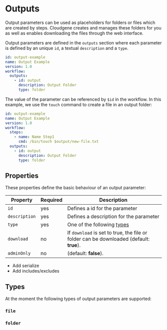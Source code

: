 # Outputs

Output parameters can be used as placeholders for folders or files which are created by steps. Cloudgene creates and manages these folders for you as well as enables downloading the files through the web interface.

Output parameters are defined in the `outputs` section where each parameter is defined by an unique `id`, a textual `description` and a `type`.

```yaml hl_lines="6 7 8 9 10"
id: output-example
name: Output Example
version: 1.0
workflow:
  outputs:
    - id: output
      description: Output Folder
      type: folder
```

The value of the parameter can be referenced by `$id` in the workflow. In this example, we use the `touch` command to create a file in an output folder:

```yaml hl_lines="7"
id: output-example
name: Output Example
version: 1.0
workflow:
  steps:
    - name: Name Step1
      cmd: /bin/touch $output/new-file.txt
  outputs:
    - id: output
      description: Output Folder
      type: folder
```

## Properties

These properties define the basic behaviour of an output parameter:

| Property | Required | Description |
| ---- | --- | --- |
| `id` | yes | Defines a id for the parameter |
| `description` | yes | Defines a description for the parameter |
| `type` | yes | One of the following [types](/developers/outputs/#types) |
| `download` | no | If `download` is set to true, the file or folder can be downloaded (default: **true**). |
| `adminOnly` | no | (default: **false**). |

- Add serialize
- Add includes/excludes

## Types

At the moment the following types of output parameters are supported:

### `file`

### `folder`